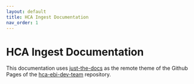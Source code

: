 ```yaml
---
layout: default
title: HCA Ingest Documentation
nav_order: 1
---
```


# HCA Ingest Documentation

This documentation uses [just-the-docs](https://just-the-docs.github.io/just-the-docs/) as the remote theme of the Github Pages of the [hca-ebi-dev-team](https://github.com/ebi-ait/hca-ebi-dev-team) repository.
